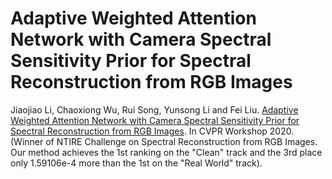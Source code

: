 # Adaptive Weighted Attention Network with Camera Spectral Sensitivity Prior for Spectral Reconstruction from RGB Images

Jiaojiao Li, Chaoxiong Wu, Rui Song, Yunsong Li and Fei Liu. [Adaptive Weighted Attention Network with Camera Spectral Sensitivity Prior for Spectral Reconstruction from RGB Images](https://arxiv.org/abs/2005.09305). In CVPR Workshop 2020. (Winner of NTIRE Challenge on Spectral Reconstruction from RGB Images. Our method achieves the 1st ranking on the "Clean" track and the 3rd place only 1.59106e-4 more than the 1st on the "Real World" track). 

